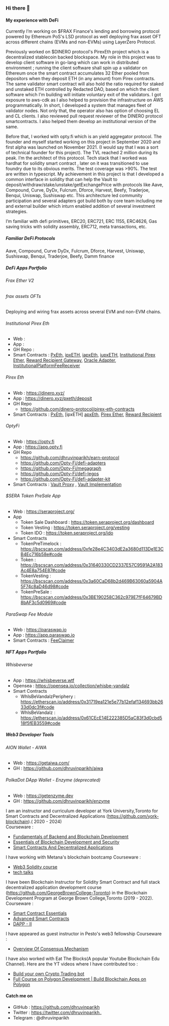 ### Hi there 👋

#### My experience with DeFi

Currently I’m working on $FRAX Finance's lending and borrowing protocol powered by Ethereum PoS's LSD protocol as well deploying frax asset OFT across different chains (EVMs and non-EVMs) using LayerZero Protocol. 

Previously worked on $DINERO protocol's PirexEth project which is a decentralized stablecoin backed blockspace. My role in this project was to develop client software in go-lang which can work in distributed environment ; running the client software shall spin up a validator on Ethereum once the smart contract accumulates 32 Ether pooled from depositors when they deposit ETH (in any amount) from Pirex contracts. The same validator smart contract will also hold the ratio required for staked and unstaked ETH controlled by Redacted DAO, based on which the client software which I’m building will initiate voluntary exit of the validators. I got exposure to aws-cdk as I also helped to provision the infrastructure on AWS programmatically. In short, I developed a system that manages fleet of validator nodes. Not only that, the operator also has option of choosing EL and CL clients. I also reviewed pull request reviewer of the DINERO protocol smartcontracts. I also helped them develop an institutional version of the same.

Before that, I worked with opty.fi which is an yield aggregator protocol. The founder and myself started working on this project in September 2020 and first alpha was launched on November 2021. (I would say that I was a sort of technical founder for this project). The TVL reached 2 million during its peak. I’m the architect of this protocol. Tech stack that I worked was hardhat for solidity smart contract , later on it was transitioned to use foundry due to its obvious merits. The test coverage was >90%. The test are written in typescript. My achievement in this project is that I developed a common interface in solidity that can help the Vault to deposit/withdraw/stake/unstake/getExchangePrice with protocols like Aave, Compound, Curve, DyDx, Fulcrum, Dforce, Harvest, Beefy, Traderjoe, Benqui, Uniswap, Sushiswap etc. This architecture led community participation and several adapters got build both by core team including me and external builder which inturn enabled addition of several investment strategies.

I’m familiar with defi primitives, ERC20, ERC721, ERC 1155, ERC4626, Gas saving tricks with solidity assembly, ERC712, meta transactions, etc.

##### Familiar DeFi Protocols

Aave, Compound, Curve DyDx, Fulcrum, Dforce, Harvest, Uniswap, Sushiswap, Benqui, Traderjoe, Beefy, Damm finance

##### DeFi Apps Portfolio

###### Frax Ether V2

###### frax assets OFTs
Deploying and wiring frax assets across several EVM and non-EVM chains. 

###### Institutional Pirex Eth
 *  Web : 
 *  App : 
 *  GH Repo : 
 *  Smart Contracts : [PxEth](https://etherscan.io/address/0x65492272846ed90344568a5e7a9a19e8669c83dc), [ipxETH](https://etherscan.io/address/0xa2f34f82857afc17c51ec0085ea689bc415abad4), [iapxEth](https://etherscan.io/address/0x0a058e4d4c1b551389564220dcf5acc14409aa1c), [iupxETH](https://etherscan.io/address/0x527362afd3d33f933ef30894683f86e100ace6c5),  [Institutional Pirex Ether](https://etherscan.io/address/0x7E97417195e90B8478Bdf5A98EE3d11709b27eCc), [Reward Recipient Gateway](https://etherscan.io/address/0xde4a1b2ea88ec03e93aad9d4c5bffeb18687d079), [Oracle Adapter](https://etherscan.io/address/0xf90f8dda45cdf2877f3aaf056779955a0d1d6f46), [InstitutionalPlatformFeeReceiver](https://etherscan.io/address/0x4738d1c05457e4e57926003276ffd848027c74ce)
   
###### Pirex Eth
 *  Web : https://dinero.xyz/
 *  App : https://dinero.xyz/pxeth/deposit
 *  GH Repo
    *  https://github.com/dinero-protocol/pirex-eth-contracts 
 *  Smart Contracts : [PxEth](https://etherscan.io/address/0x04C154b66CB340F3Ae24111CC767e0184Ed00Cc6), [ipxETH] [apxEth](https://etherscan.io/address/0x9Ba021B0a9b958B5E75cE9f6dff97C7eE52cb3E6), [Pirex Ether](https://etherscan.io/address/0xD664b74274DfEB538d9baC494F3a4760828B02b0), [Reward Recipient](https://etherscan.io/address/0xCd615270aB3a7a3A262A4E49935D002278C76b78)

###### OptyFi
 *  Web : https://opty.fi
 *  App : https://app.opty.fi
 *  GH Repo
    *  https://github.com/dhruvinparikh/earn-protocol  
    *  https://github.com/Opty-Fi/defi-adapters 
    *  https://github.com/Opty-Fi/megagraph 
    *  https://github.com/Opty-Fi/defi-legos 
    *  https://github.com/Opty-Fi/defi-adapter-kit 
 *  Smart Contracts : [Vault Proxy](https://etherscan.io/address/0xE88693aab063F0Dcddd6A02e6Aa7EF8952ae633C) , [Vault Implementation](https://etherscan.io/address/0x17479f559d26c064fd95f3ba13e77a3be4d1f576)

###### $SERA Token PreSale App
* Web : https://seraproject.org/
* App
   * Token Sale Dashboard : https://token.seraproject.org/dashboard
   * Token Vesting : https://token.seraproject.org/vesting
   * Token IDO : https://token.seraproject.org/ido 
* Smart Contracts
   *  TokenPreTimelock : https://bscscan.com/address/0xfe28e4C3403dE2a3680d113De1E3CB4Ec716b58e#code
   *  Token : https://bscscan.com/address/0x31640330CD2337E57C9591A2A183Ac4E8a754E87#code
   *  TokenVesting : https://bscscan.com/address/0x3a60CaD68b2d469B63060a5904A5F74c8aD46d98#code
   *  TokenPreSale : https://bscscan.com/address/0x3BE190258C362c979E7fF64679BD8bAF3c5d0969#code

###### ParaSwap Fee Module
* Web : https://paraswap.io
* App : https://app.paraswap.io
* Smart Contracts : [FeeClaimer](https://etherscan.io/address/0xef13101c5bbd737cfb2bf00bbd38c626ad6952f7#code) 

##### NFT Apps Portfolio

###### Whisbeverse
* App : https://whisbeverse.wtf
* Opensea : https://opensea.io/collection/whisbe-vandalz
* Smart Contracts
   * WhIsBeVandalzPeriphery : https://etherscan.io/address/0x31719ea121e5e77b12efaf134693bb2633d0dc3f#code
   * WhIsBeVandalz : https://etherscan.io/address/0x61CEcE14E222385D5aC83f3d0cbd518f5fEB3559#code

##### Web3 Developer Tools

###### AION Wallet - AIWA
* Web : https://getaiwa.com/
* GH : https://github.com/dhruvinparikh/aiwa
###### PolkaDot DApp Wallet - Enzyme (deprecated)
* Web : https://getenzyme.dev
* GH : https://github.com/dhruvinparikh/enzyme

I am an instructor and curriculum developer at York University,Toronto for Smart Contracts and Decentralized Applications (https://github.com/york-blockchain).( 2020 - 2024)
<br/>Courseware : 
  * [Fundamentals of Backend and Blockchain Development](https://york-blockchain.github.io/fundamentals-of-backend-and-blockchain-development/)
  * [Essentials of Blockchain Development and Security](https://york-blockchain.github.io/essentials-of-blockchain-development-and-security/)
  * [Smart Contracts And Decentralized Applications](https://york-blockchain.github.io/Smart-Contracts-And-Decentralized-Applications/)

I have working with Metana's blockchain bootcamp
Courseware :
  * [Web3 Solidity course](https://metana-bootcamp.github.io/web3-solidity-course/)
  * [tech talks](https://metana-bootcamp.github.io/tech-talks/)

I have been Blockchain Instructor for Solidity Smart Contract and full stack decentralized application development course (https://github.com/GeorgeBrownCollege-Toronto) in the Blockchain Development Program at George Brown College,Toronto (2019 - 2022). 
Courseware : 
  * [Smart Contract Essentials](https://bcdv1010.surge.sh/) 
  * [Advanced Smart Contracts](https://bcdv1013.surge.sh/) 
  * [DAPP - II](https://bcdv1014.surge.sh/)  

I have appeared as guest instructor in Pesto's web3 fellowship
Courseware : 
  * [Overview Of Consensus Mechanism](https://pesto-tech.github.io/web3-fellowship/01_consensus/notes/index.html#/)

I have also worked with Eat The Blocks(A popular Youtube Blockchain Edu Channel). Here are the YT videos where I have contributed too : 
  * [Build your own Crypto Trading bot](https://youtu.be/PPGJzckn8GY)
  * [Full Course on Polygon Development | Build Blockchain Apps on Polygon](https://youtu.be/pc1yLO56pbg) 

#### Catch me on

* GitHub : https://github.com/dhruvinparikh
* Twitter : https://twitter.com/dhruvinparikh_
* Telegram : @dhruvinparikh
